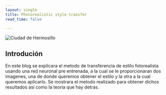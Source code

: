 ```yaml
---
layout: single
title: Photorealistic style transfer
read_time: false

---
```


![Ciudad de Hermosillo](https://ricardoamata.github.io/assets/images/ouput_1.png)

## Introdución

En este blog se explicara el metodo de transferencia de estilo fotorealista usando una red neuronal pre entrenada,
a la cual se le proporcionaran dos imagenes, una de donde queremos obtener el estilo y la otra a la cual queremos
aplicarlo. Se mostrara el metodo realizado para obtener dichos resultados asi como la teoria que hay detras.
